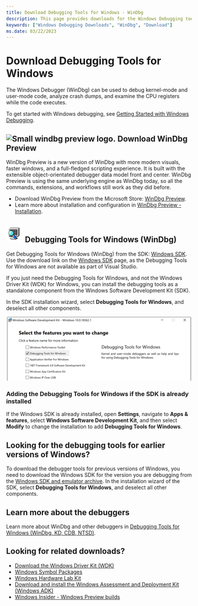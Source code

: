 ```yaml
---
title: Download Debugging Tools for Windows - WinDbg
description: This page provides downloads for the Windows Debugging tools, such as WinDbg.
keywords: ["Windows Debugging Downloads", "WinDbg", "Download"]
ms.date: 03/22/2023
---
```


# Download Debugging Tools for Windows

The Windows Debugger (WinDbg) can be used to debug kernel-mode and user-mode code, analyze crash dumps, and examine the CPU registers while the code executes.

To get started with Windows debugging, see [Getting Started with Windows Debugging](getting-started-with-windows-debugging.md).

## ![Small windbg preview logo.](images/windbgx-preview-logo.png) Download WinDbg Preview

WinDbg Preview is a new version of WinDbg with more modern visuals, faster windows, and a full-fledged scripting experience. It is built with the extensible object-orientated debugger data model front and center. WinDbg Preview is using the same underlying engine as WinDbg today, so all the commands, extensions, and workflows still work as they did before.

- Download WinDbg Preview from the Microsoft Store: [WinDbg Preview](https://apps.microsoft.com/store/detail/windbg-preview/9PGJGD53TN86).
- Learn more about installation and configuration in [WinDbg Preview - Installation](./windbg-install-preview.md).

## ![Small classic windbg preview logo.](images/windbg-classic-logo.png) Debugging Tools for Windows (WinDbg)

Get Debugging Tools for Windows (WinDbg) from the SDK: [Windows SDK](https://developer.microsoft.com/windows/downloads/windows-sdk). Use the download link on the [Windows SDK](https://developer.microsoft.com/windows/downloads/windows-sdk) page, as the Debugging Tools for Windows are not available as part of Visual Studio.

If you just need the Debugging Tools for Windows, and not the Windows Driver Kit (WDK) for Windows, you can install the debugging tools as a standalone component from the Windows Software Development Kit (SDK).

In the SDK installation wizard, select **Debugging Tools for Windows**, and deselect all other components.

![sdk download options showing just the debugger box checked.](images/debugger-download-sdk.png)

### Adding the Debugging Tools for Windows if the SDK is already installed

If the Windows SDK is already installed, open **Settings**, navigate to **Apps & features**, select **Windows Software Development Kit**, and then select **Modify** to change the installation to add **Debugging Tools for Windows**.

## Looking for the debugging tools for earlier versions of Windows?

To download the debugger tools for previous versions of Windows, you need to download the Windows SDK for the version you are debugging from the
[Windows SDK and emulator archive](https://developer.microsoft.com/windows/downloads/sdk-archive). In the installation wizard of the SDK, select **Debugging Tools for Windows**, and deselect all other components.

## Learn more about the debuggers

Learn more about WinDbg and other debuggers in [Debugging Tools for Windows (WinDbg, KD, CDB, NTSD)](./index.md).

## Looking for related downloads?

- [Download the Windows Driver Kit (WDK)](../download-the-wdk.md)
- [Windows Symbol Packages](debugger-download-symbols.md)
- [Windows Hardware Lab Kit](/windows-hardware/test/hlk/windows-hardware-lab-kit)
- [Download and install the Windows Assessment and Deployment Kit (Windows ADK)](/windows-hardware/get-started/adk-install)
- [Windows Insider - Windows Preview builds](https://insider.windows.com/)
